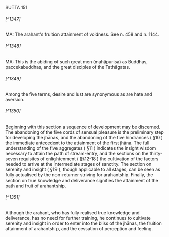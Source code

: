 SUTTA 151

###### [^1347]
MA: The arahant's fruition attainment of voidness. See n. 458 and n. 1144.

###### [^1348]
MA: This is the abiding of such great men (mahäpurisa) as Buddhas, paccekabuddhas, and the great disciples of the Tathāgatas.

###### [^1349]
Among the five terms, desire and lust are synonymous as are hate and aversion.

###### [^1350]
Beginning with this section a sequence of development may be discerned. The abandoning of the five cords of sensual pleasure is the preliminary step for developing the jhānas, and the abandoning of the five hindrances ( §10 ) the immediate antecedent to the attainment of the first jhāna. The full understanding of the five aggregates ( §11 ) indicates the insight wisdom necessary to attain the path of stream-entry, and the sections on the thirty-seven requisites of enlightenment ( §§12-18 ) the cultivation of the factors needed to arrive at the intermediate stages of sanctity. The section on serenity and insight ( §19 ), though applicable to all stages, can be seen as fully actualised by the non-returner striving for arahantship. Finally, the section on true knowledge and deliverance signifies the attainment of the path and fruit of arahantship.

###### [^1351]
Although the arahant, who has fully realised true knowledge and deliverance, has no need for further training, he continues to cultivate serenity and insight in order to enter into the bliss of the jhānas, the fruition attainment of
arahantship, and the cessation of perception and feeling.

